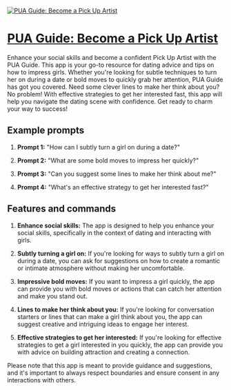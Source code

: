 [![PUA Guide: Become a Pick Up Artist](https://files.oaiusercontent.com/file-JWmV61LaGIEh2eyNz6T6LWDq?se=2123-10-17T16%3A55%3A41Z&sp=r&sv=2021-08-06&sr=b&rscc=max-age%3D31536000%2C%20immutable&rscd=attachment%3B%20filename%3Dlogo.jpg&sig=HcghFQtIv8uDSuyMfoEq30Kf6%2Bn4Vo0LrPge8ci/dfw%3D)](https://chat.openai.com/g/g-8w6tkqs9q-pua-guide-become-a-pick-up-artist)

# [PUA Guide: Become a Pick Up Artist](https://chat.openai.com/g/g-8w6tkqs9q-pua-guide-become-a-pick-up-artist)

Enhance your social skills and become a confident Pick Up Artist with the PUA Guide. This app is your go-to resource for dating advice and tips on how to impress girls. Whether you're looking for subtle techniques to turn her on during a date or bold moves to quickly grab her attention, PUA Guide has got you covered. Need some clever lines to make her think about you? No problem! With effective strategies to get her interested fast, this app will help you navigate the dating scene with confidence. Get ready to charm your way to success!

## Example prompts

1. **Prompt 1:** "How can I subtly turn a girl on during a date?"

2. **Prompt 2:** "What are some bold moves to impress her quickly?"

3. **Prompt 3:** "Can you suggest some lines to make her think about me?"

4. **Prompt 4:** "What's an effective strategy to get her interested fast?"

## Features and commands

1. **Enhance social skills:** The app is designed to help you enhance your social skills, specifically in the context of dating and interacting with girls.

2. **Subtly turning a girl on:** If you're looking for ways to subtly turn a girl on during a date, you can ask for suggestions on how to create a romantic or intimate atmosphere without making her uncomfortable.

3. **Impressive bold moves:** If you want to impress a girl quickly, the app can provide you with bold moves or actions that can catch her attention and make you stand out.

4. **Lines to make her think about you:** If you're looking for conversation starters or lines that can make a girl think about you, the app can suggest creative and intriguing ideas to engage her interest.

5. **Effective strategies to get her interested:** If you're looking for effective strategies to get a girl interested in you quickly, the app can provide you with advice on building attraction and creating a connection.

Please note that this app is meant to provide guidance and suggestions, and it's important to always respect boundaries and ensure consent in any interactions with others.